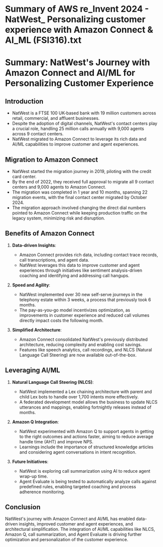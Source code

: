 # Summary of AWS re_Invent 2024 - NatWest_ Personalizing customer experience with Amazon Connect & AI_ML (FSI316).txt

# Summary: NatWest's Journey with Amazon Connect and AI/ML for Personalizing Customer Experience

## Introduction

- NatWest is a FTSE 100 UK-based bank with 19 million customers across retail, commercial, and affluent businesses.
- Despite the adoption of digital channels, NatWest's contact centers play a crucial role, handling 25 million calls annually with 9,000 agents across 9 contact centers.
- NatWest migrated to Amazon Connect to leverage its rich data and AI/ML capabilities to improve customer and agent experiences.

## Migration to Amazon Connect

- NatWest started the migration journey in 2019, piloting with the credit card center.
- By the end of 2022, they received full approval to migrate all 9 contact centers and 9,000 agents to Amazon Connect.
- The migration was completed in 1 year and 10 months, spanning 22 migration events, with the final contact center migrated by October 2024.
- The migration approach involved changing the direct dial numbers pointed to Amazon Connect while keeping production traffic on the legacy system, minimizing risk and disruption.

## Benefits of Amazon Connect

1. **Data-driven Insights**:
   - Amazon Connect provides rich data, including contact trace records, call transcriptions, and agent data.
   - NatWest leverages this data to improve customer and agent experiences through initiatives like sentiment analysis-driven coaching and identifying and addressing call hangups.

2. **Speed and Agility**:
   - NatWest implemented over 30 new self-serve journeys in the telephony estate within 3 weeks, a process that previously took 6 months.
   - The pay-as-you-go model incentivizes optimization, as improvements in customer experience and reduced call volumes directly impact costs the following month.

3. **Simplified Architecture**:
   - Amazon Connect consolidated NatWest's previously distributed architecture, reducing complexity and enabling cost savings.
   - Features like speech analytics, call recordings, and NLCS (Natural Language Call Steering) are now available out-of-the-box.

## Leveraging AI/ML

1. **Natural Language Call Steering (NLCS)**:
   - NatWest implemented a Lex chaining architecture with parent and child Lex bots to handle over 1,700 intents more effectively.
   - A federated development model allows the business to update NLCS utterances and mappings, enabling fortnightly releases instead of months.

2. **Amazon Q Integration**:
   - NatWest experimented with Amazon Q to support agents in getting to the right outcomes and actions faster, aiming to reduce average handle time (AHT) and improve NPS.
   - Learnings include the importance of structured knowledge articles and considering agent conversations in intent recognition.

3. **Future Initiatives**:
   - NatWest is exploring call summarization using AI to reduce agent wrap-up time.
   - Agent Evaluate is being tested to automatically analyze calls against predefined rules, enabling targeted coaching and process adherence monitoring.

## Conclusion

NatWest's journey with Amazon Connect and AI/ML has enabled data-driven insights, improved customer and agent experiences, and architectural simplification. The integration of AI/ML capabilities like NLCS, Amazon Q, call summarization, and Agent Evaluate is driving further optimization and personalization of the customer experience.